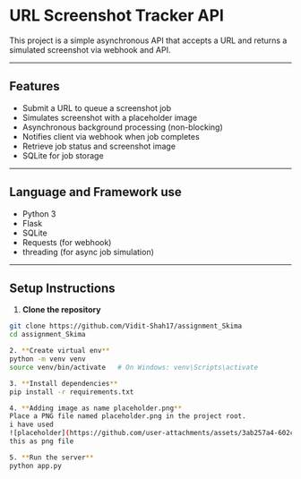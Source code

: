 # URL Screenshot Tracker API

This project is a simple asynchronous API that accepts a URL and returns a simulated screenshot via webhook and API.

---

## Features

- Submit a URL to queue a screenshot job
- Simulates screenshot with a placeholder image
- Asynchronous background processing (non-blocking)
- Notifies client via webhook when job completes
- Retrieve job status and screenshot image
- SQLite for job storage

---

## Language and Framework use

- Python 3
- Flask
- SQLite
- Requests (for webhook)
- threading (for async job simulation)

---

## Setup Instructions

1. **Clone the repository**
```bash
git clone https://github.com/Vidit-Shah17/assignment_Skima
cd assignment_Skima

2. **Create virtual env**
python -m venv venv
source venv/bin/activate   # On Windows: venv\Scripts\activate

3. **Install dependencies**
pip install -r requirements.txt

4. **Adding image as name placeholder.png**
Place a PNG file named placeholder.png in the project root. 
i have used
![placeholder](https://github.com/user-attachments/assets/3ab257a4-602c-4f06-a864-7f1eac285634)
this as png file

5. **Run the server**
python app.py
